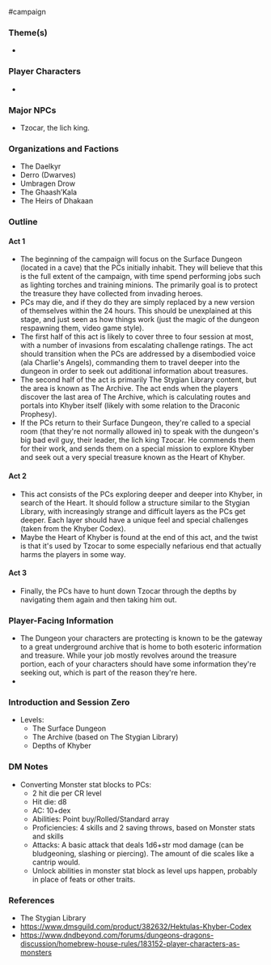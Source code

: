  #campaign 



### Theme(s)

* 

### Player Characters

- 

### Major NPCs

- Tzocar, the lich king.

### Organizations and Factions

- The Daelkyr
- Derro (Dwarves)
- Umbragen Drow
- The Ghaash’Kala
- The Heirs of Dhakaan

### Outline

#### Act 1

* The beginning of the campaign will focus on the Surface Dungeon (located in a cave) that the PCs initially inhabit. They will believe that this is the full extent of the campaign, with time spend performing jobs such as lighting torches and training minions. The primarily goal is to protect the treasure they have collected from invading heroes.
* PCs may die, and if they do they are simply replaced by a new version of themselves within the 24 hours. This should be unexplained at this stage, and just seen as how things work (just the magic of the dungeon respawning them, video game style).
* The first half of this act is likely to cover three to four session at most, with a number of invasions from escalating challenge ratings. The act should transition when the PCs are addressed by a disembodied voice (ala Charlie's Angels), commanding them to travel deeper into the dungeon in order to seek out additional information about treasures.
* The second half of the act is primarily The Stygian Library content, but the area is known as The Archive. The act ends when the players discover the last area of The Archive, which is calculating routes and portals into Khyber itself (likely with some relation to the Draconic Prophesy).
* If the PCs return to their Surface Dungeon, they're called to a special room (that they're not normally allowed in) to speak with the dungeon's big bad evil guy, their leader, the lich king Tzocar. He commends them for their work, and sends them on a special mission to explore Khyber and seek out a very special treasure known as the Heart of Khyber.

#### Act 2

* This act consists of the PCs exploring deeper and deeper into Khyber, in search of the Heart. It should follow a structure similar to the Stygian Library, with increasingly strange and difficult layers as the PCs get deeper. Each layer should have a unique feel and special challenges (taken from the Khyber Codex).
* Maybe the Heart of Khyber is found at the end of this act, and the twist is that it's used by Tzocar to some especially nefarious end that actually harms the players in some way.

#### Act 3

* Finally, the PCs have to hunt down Tzocar through the depths by navigating them again and then taking him out.

### Player-Facing Information

- The Dungeon your characters are protecting is known to be the gateway to a great underground archive that is home to both esoteric information and treasure. While your job mostly revolves around the treasure portion, each of your characters should have some information they're seeking out, which is part of the reason they're here.
- 

### Introduction and Session Zero

- Levels:
	- The Surface Dungeon
	- The Archive (based on The Stygian Library)
	- Depths of Khyber

### DM Notes

* Converting Monster stat blocks to PCs:
	* 2 hit die per CR level
	* Hit die: d8
	* AC: 10+dex
	* Abilities: Point buy/Rolled/Standard array
	* Proficiencies: 4 skills and 2 saving throws, based on Monster stats and skills
	* Attacks: A basic attack that deals 1d6+str mod damage (can be bludgeoning, slashing or piercing). The amount of die scales like a cantrip would.
	* Unlock abilities in monster stat block as level ups happen, probably in place of feats or other traits.

### References

* The Stygian Library
* https://www.dmsguild.com/product/382632/Hektulas-Khyber-Codex
* https://www.dndbeyond.com/forums/dungeons-dragons-discussion/homebrew-house-rules/183152-player-characters-as-monsters
